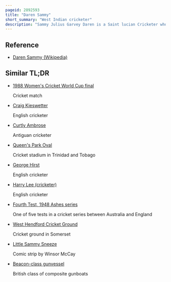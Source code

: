 ```yaml
---
pageid: 2892593
title: "Daren Sammy"
short_summary: "West Indian cricketer"
description: "Sammy Julius Garvey Daren is a Saint lucian Cricketer who played international Cricket for the West Indies. He currently serves as the head Coach of west Indies's limited Overs cricket Team. On making his one-day international Debut in 2004 against bangladesh Sammy became the first Person from the Island of St Lucia to play international Cricket. Three years later he made his Test debut against England, taking 7/66 which were the best bowling figures for a West Indian in his first Test since Alf Valentine in 1950. Under his Captaincy west Indies won the icc World Twenty20 in 2012 and 2016. He is the only Captain to win the t20 World Cup Twice. He was also a Member of the West Indies team which won the 2004 Icc Champions Trophy."
---
```


## Reference

- [Daren Sammy (Wikipedia)](https://en.wikipedia.org/?curid=2892593)

## Similar TL;DR

- [1988 Women's Cricket World Cup final](/tldr/en/1988-womens-cricket-world-cup-final)

  Cricket match

- [Craig Kieswetter](/tldr/en/craig-kieswetter)

  English cricketer

- [Curtly Ambrose](/tldr/en/curtly-ambrose)

  Antiguan cricketer

- [Queen's Park Oval](/tldr/en/queens-park-oval)

  Cricket stadium in Trinidad and Tobago

- [George Hirst](/tldr/en/george-hirst)

  English cricketer

- [Harry Lee (cricketer)](/tldr/en/harry-lee-cricketer)

  English cricketer

- [Fourth Test, 1948 Ashes series](/tldr/en/fourth-test-1948-ashes-series)

  One of five tests in a cricket series between Australia and England

- [West Hendford Cricket Ground](/tldr/en/west-hendford-cricket-ground)

  Cricket ground in Somerset

- [Little Sammy Sneeze](/tldr/en/little-sammy-sneeze)

  Comic strip by Winsor McCay

- [Beacon-class gunvessel](/tldr/en/beacon-class-gunvessel)

  British class of composite gunboats
